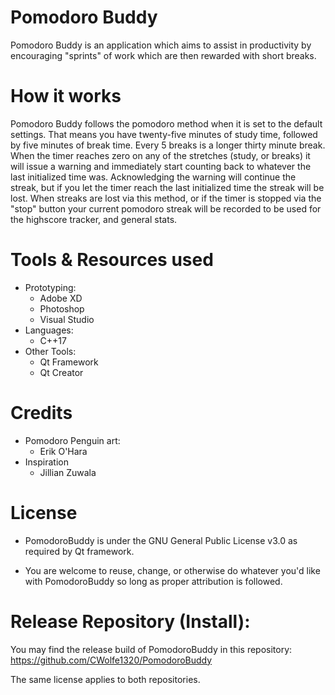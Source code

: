 # Pomodoro Buddy
Pomodoro Buddy is an application which aims to assist in productivity by encouraging "sprints" of work which are then rewarded with short breaks.


# How it works
Pomodoro Buddy follows the pomodoro method when it is set to the default settings. That means you have twenty-five minutes of study time, followed by five minutes of break time.
Every 5 breaks is a longer thirty minute break. When the timer reaches zero on any of the stretches (study, or breaks) it will issue a warning and immediately start counting back to whatever the
last initialized time was. Acknowledging the warning will continue the streak, but if you let the timer reach the last initialized time the streak will be lost. When streaks are
lost via this method, or if the timer is stopped via the "stop" button your current pomodoro streak will be recorded to be used for the highscore tracker, and general stats.

# Tools & Resources used
* Prototyping:
  * Adobe XD
  * Photoshop
  * Visual Studio
* Languages:
  * C++17
* Other Tools:
  * Qt Framework
  * Qt Creator
  
  
# Credits
* Pomodoro Penguin art:
  * Erik O'Hara
* Inspiration
  * Jillian Zuwala
  
  
# License

* PomodoroBuddy is under the GNU General Public License v3.0 as required by Qt framework.

* You are welcome to reuse, change, or otherwise do whatever you'd like with PomodoroBuddy so long as proper attribution is followed.

# Release Repository (Install):

You may find the release build of PomodoroBuddy in this repository: https://github.com/CWolfe1320/PomodoroBuddy

The same license applies to both repositories.
